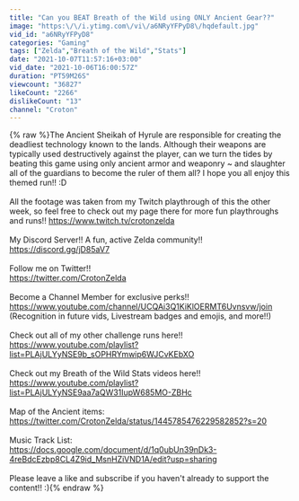 ```yaml
---
title: "Can you BEAT Breath of the Wild using ONLY Ancient Gear??"
image: "https:\/\/i.ytimg.com\/vi\/a6NRyYFPyD8\/hqdefault.jpg"
vid_id: "a6NRyYFPyD8"
categories: "Gaming"
tags: ["Zelda","Breath of the Wild","Stats"]
date: "2021-10-07T11:57:16+03:00"
vid_date: "2021-10-06T16:00:57Z"
duration: "PT59M26S"
viewcount: "36827"
likeCount: "2266"
dislikeCount: "13"
channel: "Croton"
---
```

{% raw %}The Ancient Sheikah of Hyrule are responsible for creating the deadliest technology known to the lands. Although their weapons are typically used destructively against the player, can we turn the tides by beating this game using only ancient armor and weaponry ~ and slaughter all of the guardians to become the ruler of them all? I hope you all enjoy this themed run!! :D<br /><br />All the footage was taken from my Twitch playthrough of this the other week, so feel free to check out my page there for more fun playthroughs and runs!! <a rel="nofollow" target="blank" href="https://www.twitch.tv/crotonzelda">https://www.twitch.tv/crotonzelda</a><br /><br />My Discord Server!! A fun, active Zelda community!!<br /><a rel="nofollow" target="blank" href="https://discord.gg/jD85aV7">https://discord.gg/jD85aV7</a><br /><br />Follow me on Twitter!!<br /><a rel="nofollow" target="blank" href="https://twitter.com/CrotonZelda">https://twitter.com/CrotonZelda</a><br /><br />Become a Channel Member for exclusive perks!! <br /><a rel="nofollow" target="blank" href="https://www.youtube.com/channel/UCQAi3Q1KiKlOERMT6Uvnsvw/join">https://www.youtube.com/channel/UCQAi3Q1KiKlOERMT6Uvnsvw/join</a><br />(Recognition in future vids, Livestream badges and emojis, and more!!)<br /><br />Check out all of my other challenge runs here!!<br /><a rel="nofollow" target="blank" href="https://www.youtube.com/playlist?list=PLAjULYyNSE9b_sOPHRYmwip6WJCvKEbXO">https://www.youtube.com/playlist?list=PLAjULYyNSE9b_sOPHRYmwip6WJCvKEbXO</a><br /><br />Check out my Breath of the Wild Stats videos here!!<br /><a rel="nofollow" target="blank" href="https://www.youtube.com/playlist?list=PLAjULYyNSE9aa7aQW31IupW685MO-ZBHc">https://www.youtube.com/playlist?list=PLAjULYyNSE9aa7aQW31IupW685MO-ZBHc</a><br /><br />Map of the Ancient items:<br /><a rel="nofollow" target="blank" href="https://twitter.com/CrotonZelda/status/1445785476229582852?s=20">https://twitter.com/CrotonZelda/status/1445785476229582852?s=20</a><br /><br />Music Track List:<br /><a rel="nofollow" target="blank" href="https://docs.google.com/document/d/1q0ubUn39nDk3-4reBdcEzbp8CL4Z9id_MsnHZiVND1A/edit?usp=sharing">https://docs.google.com/document/d/1q0ubUn39nDk3-4reBdcEzbp8CL4Z9id_MsnHZiVND1A/edit?usp=sharing</a><br /><br />Please leave a like and subscribe if you haven't already to support the content!! :){% endraw %}
